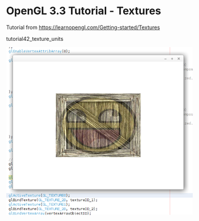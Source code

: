 # OpenGL 3.3 Tutorial - Textures

Tutorial from https://learnopengl.com/Getting-started/Textures

tutorial42_texture_units

![alt text](https://github.com/tapin13/openGL-3-3-examples/blob/master/tutorial42_texture_units/Screenshot.png)

